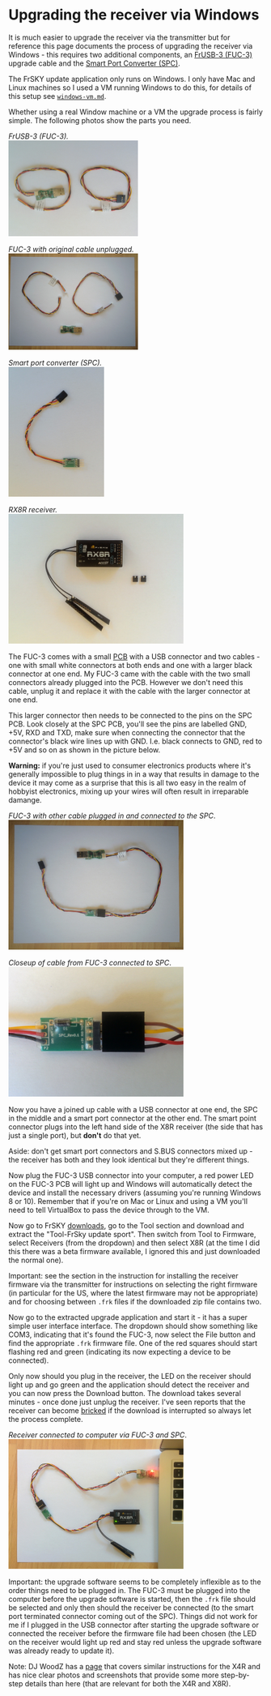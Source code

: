 Upgrading the receiver via Windows
==================================

It is much easier to upgrade the receiver via the transmitter but for reference this page documents the process of upgrading the receiver via Windows - this requires two additional components, an [FrUSB-3 (FUC-3)](http://www.frsky-rc.com/product/pro.php?pro_id=37) upgrade cable and the [Smart Port Converter (SPC)](http://www.frsky-rc.com/product/pro.php?pro_id=132).

The FrSKY update application only runs on Windows. I only have Mac and Linux machines so I used a VM running Windows to do this, for details of this setup see [`windows-vm.md`](windows-vm.md).

Whether using a real Window machine or a VM the upgrade process is fairly simple. The following photos show the parts you need.

_FrUSB-3 (FUC-3)._  
<img width="256" src="images/assembly/electronics/fuc-3.jpg">

_FUC-3 with original cable unplugged._  
<img width="256" src="images/assembly/electronics/fuc-3-unplugged.jpg">

_Smart port converter (SPC)._  
<img height="256" src="images/assembly/electronics/spc.jpg">

_RX8R receiver._  
<img height="256" src="images/assembly/electronics/receiver-rx8r.jpg">

The FUC-3 comes with a small [PCB](https://en.wikipedia.org/wiki/Printed_circuit_board) with a USB connector and two cables - one with small white connectors at both ends and one with a larger black connector at one end. My FUC-3 came with the cable with the two small connectors already plugged into the PCB. However we don't need this cable, unplug it and replace it with the cable with the larger connector at one end.

This larger connector then needs to be connected to the pins on the SPC PCB. Look closely at the SPC PCB, you'll see the pins are labelled GND, +5V, RXD and TXD, make sure when connecting the connector that the connector's black wire lines up with GND. I.e. black connects to GND, red to +5V and so on as shown in the picture below.

**Warning:** if you're just used to consumer electronics products where it's generally impossible to plug things in in a way that results in damage to the device it may come as a surprise that this is all two easy in the realm of hobbyist electronics, mixing up your wires will often result in irreparable damange.

_FUC-3 with other cable plugged in and connected to the SPC_.  
<img height="256" src="images/assembly/electronics/fuc-3-and-spc.jpg">

_Closeup of cable from FUC-3 connected to SPC_.  
<img height="256" src="images/assembly/electronics/spc-connection-closeup.jpg">

Now you have a joined up cable with a USB connector at one end, the SPC in the middle and a smart port connector at the other end. The smart point connector plugs into the left hand side of the X8R receiver (the side that has just a single port), but **don't** do that yet.

Aside: don't get smart port connectors and S.BUS connectors mixed up - the receiver has both and they look identical but they're different things.

Now plug the FUC-3 USB connector into your computer, a red power LED on the FUC-3 PCB will light up and Windows will automatically detect the device and install the necessary drivers (assuming you're running Windows 8 or 10). Remember that if you're on Mac or Linux and using a VM you'll need to tell VirtualBox to pass the device through to the VM.

Now go to FrSKY [downloads](http://www.frsky-rc.com/download/), go to the Tool section and download and extract the "Tool-FrSky update sport". Then switch from Tool to Firmware, select Receivers (from the dropdown) and then select X8R (at the time I did this there was a beta firmware available, I ignored this and just downloaded the normal one).

Important: see the section in the instruction for installing the receiver firmware via the transmitter for instructions on selecting the right firmware (in particular for the US, where the latest firmware may not be appropriate) and for choosing between `.frk` files if the downloaded zip file contains two.

Now go to the extracted upgrade application and start it - it has a super simple user interface interface. The dropdown should show something like COM3, indicating that it's found the FUC-3, now select the File button and find the appropriate `.frk` firmware file. One of the red squares should start flashing red and green (indicating its now expecting a device to be connected).

Only now should you plug in the receiver, the LED on the receiver should light up and go green and the application should detect the receiver and you can now press the Download button. The download takes several minutes - once done just unplug the receiver. I've seen reports that the receiver can become [bricked](https://en.wikipedia.org/wiki/Brick_(electronics)) if the download is interrupted so always let the process complete.

_Receiver connected to computer via FUC-3 and SPC_.  
<img height="256" src="images/assembly/electronics/receiver-connected-to-computer.jpg">

Important: the upgrade software seems to be completely inflexible as to the order things need to be plugged in. The FUC-3 must be plugged into the computer before the upgrade software is started, then the `.frk` file should be selected and only then should the receiver be connected (to the smart port terminated connector coming out of the SPC). Things did not work for me if I plugged in the USB connector after starting the upgrade software or connected the receiver before the firmware file had been chosen (the LED on the receiver would light up red and stay red unless the upgrade software was already ready to update it).

Note: DJ WoodZ has a [page](http://djwoodz.com/2016/04/11/How-To-Update-FrSky-X4R-SB-Firmware-via-USB/) that covers similar instructions for the X4R and has nice clear photos and screenshots that provide some more step-by-step details than here (that are relevant for both the X4R and X8R).
